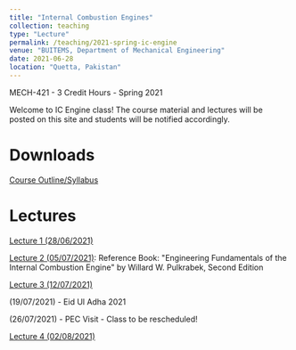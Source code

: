 ```yaml
---
title: "Internal Combustion Engines"
collection: teaching
type: "Lecture"
permalink: /teaching/2021-spring-ic-engine
venue: "BUITEMS, Department of Mechanical Engineering"
date: 2021-06-28
location: "Quetta, Pakistan"
---
```


MECH-421 - 3 Credit Hours - Spring 2021

<!---
Internal Combustion Engines
======
-->

Welcome to IC Engine class! 
The course material and lectures will be posted on this site and students will be notified accordingly. 

Downloads
======
[Course Outline/Syllabus](https://github.com/kashifliaqat/kashifliaqat.github.io/raw/master/files/ic_syllabus.pdf)

Lectures
======
[Lecture 1 (28/06/2021)](https://github.com/kashifliaqat/kashifliaqat.github.io/raw/master/files/IC_Engine_1.pdf)

[Lecture 2 (05/07/2021)](https://github.com/kashifliaqat/kashifliaqat.github.io/raw/master/files/ic_engine_2021/IC_Engine_2.pdf): Reference Book: "Engineering Fundamentals of the Internal Combustion Engine" by Willard W. Pulkrabek, Second Edition

[Lecture 3 (12/07/2021)](https://github.com/kashifliaqat/kashifliaqat.github.io/raw/master/files/ic_engine_2021/IC_Engine_3.pdf)

(19/07/2021) - Eid Ul Adha 2021 

(26/07/2021) - PEC Visit - Class to be rescheduled!

[Lecture 4 (02/08/2021)](https://github.com/kashifliaqat/kashifliaqat.github.io/raw/master/files/ic_engine_2021/IC_Engine_4.pdf)




